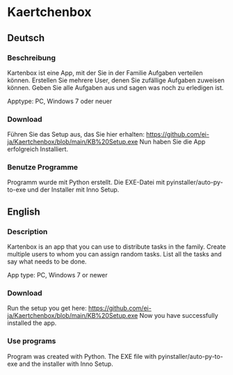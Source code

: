 # Kaertchenbox

## Deutsch

### Beschreibung

Kartenbox ist eine App, mit der Sie in der Familie Aufgaben verteilen können.
Erstellen Sie mehrere User, denen Sie zufällige Aufgaben zuweisen können. Geben Sie alle Aufgaben aus und sagen was noch zu erledigen ist.

Apptype: PC, Windows 7 oder neuer

### Download

Führen Sie das Setup aus, das Sie hier erhalten: https://github.com/ei-ja/Kaertchenbox/blob/main/KB%20Setup.exe
Nun haben Sie die App erfolgreich Installiert.

### Benutze Programme

Programm wurde mit Python erstellt. Die EXE-Datei mit pyinstaller/auto-py-to-exe und der Installer mit Inno Setup.

## English

### Description

Kartenbox is an app that you can use to distribute tasks in the family.
Create multiple users to whom you can assign random tasks. List all the tasks and say what needs to be done.

App type: PC, Windows 7 or newer

### Download

Run the setup you get here: https://github.com/ei-ja/Kaertchenbox/blob/main/KB%20Setup.exe
Now you have successfully installed the app.

### Use programs

Program was created with Python. The EXE file with pyinstaller/auto-py-to-exe and the installer with Inno Setup.
